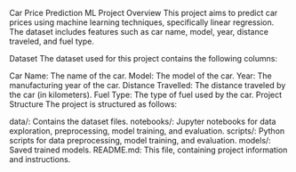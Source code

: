 Car Price Prediction ML Project
Overview
This project aims to predict car prices using machine learning techniques, specifically linear regression. The dataset includes features such as car name, model, year, distance traveled, and fuel type.

Dataset
The dataset used for this project contains the following columns:

Car Name: The name of the car.
Model: The model of the car.
Year: The manufacturing year of the car.
Distance Travelled: The distance traveled by the car (in kilometers).
Fuel Type: The type of fuel used by the car.
Project Structure
The project is structured as follows:

data/: Contains the dataset files.
notebooks/: Jupyter notebooks for data exploration, preprocessing, model training, and evaluation.
scripts/: Python scripts for data preprocessing, model training, and evaluation.
models/: Saved trained models.
README.md: This file, containing project information and instructions.
